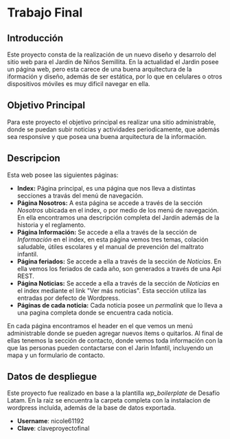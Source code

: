 # Trabajo Final
## Introducción
Este proyecto consta de la realización de un nuevo diseño y desarrolo del sitio web para el Jardín de Niños Semillita. En la actualidad el Jardin posee un página web, pero esta carece de una buena arquitectura de la iformación y diseño, además de ser estática, por lo que en celulares o otros dispositivos móviles es muy dificil navegar en ella. 

## Objetivo Principal
Para este proyecto el objetivo principal es realizar una sitio administrable, donde se puedan subir noticias y actividades periodicamente, que además sea responsive y que posea una buena arquitectura de la información.

## Descripcion
Esta web posee las siguientes páginas:

* **Index:**
	Página principal, es una página que nos lleva a distintas secciones a travás del menú de navegación.
* **Página Nosotros:**
	A esta página se accede a través de la sección *Nosotros* ubicada en el index, o por medio de los menú de navegación. En ella encontramos una descripción completa del Jardín además de la historia y el reglamento.
* **Página Información:**
	Se accede a ella a través de la sección de *Información* en el index, en esta página vemos tres temas, colación saludable, útiles escolares y el manual de prevención del maltrato infantil.
* **Página feriados:**
	Se accede a ella a través de la sección de *Noticias*. En ella vemos los feriados de cada año, son generados a través de una Api REST.
* **Página Noticias:** 
	Se accede a ella a través de la sección de *Noticias* en el index mediante el link "Ver más noticias". Esta sección utiliza las entradas por defecto de Wordpress.
* **Páginas de cada noticia:**
	Cada noticia posee un *permalink* que lo lleva a una pagina completa donde se encuentra cada noticia.


En cada página encontramos el header en el que vemos un menú administrable donde se pueden agregar nuevos ítems o quitarlos. Al final de ellas tenemos la sección de contacto, donde vemos toda información con la que las personas pueden contactarse con el Jarin Infantil, incluyendo un mapa y un formulario de contacto.


## Datos de despliegue
Este proyecto fue realizado en base a la plantilla *wp_boilerplate* de Desafío Latam.
En la raiz se encuentra la carpeta completa con la instalacion de wordpress incluída, además de la base de datos exportada.
* **Username**: nicole61192
* **Clave**: claveproyectofinal